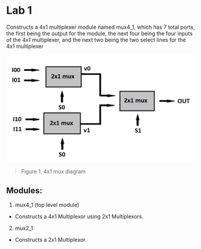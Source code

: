 # Lab 1
Constructs a 4x1 multiplexer module named mux4_1, which has 7 total ports, the first being the output for the module, the next four being the four inputs of the 4x1 multiplexer, and the next two being the two select lines for the 4x1 multiplexer

![mux4_1 Black Diagram](<mux4_1 block diagram.png>)
> Figure 1. 4x1 mux diagram

## Modules:
1. mux4_1 (top level module)

- Constructs a 4x1 Multiplexor using 2x1 Multiplexors.

2. mux2_1
- Constructs a 2x1 Multiplexor.
